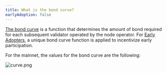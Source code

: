 ```yaml
---
title: What is the bond curve?
earlyAdoption: false
---
```


[The bond curve](https://operatorportal.lido.fi/modules/community-staking-module#block-2d1c307d95fc4f8ab7c32b7584f795cf) is a function that determines the amount of bond required for each subsequent validator operated by the node operator. For [Early Adopters](https://operatorportal.lido.fi/modules/community-staking-module#block-ef60a1fa96ae4c7995dd7794de2a3e22), a unique bond curve function is applied to incentivize early participation.

For the mainnet, the values for the bond curve are the following:

![curve.png](/assets/mainnet-curve-common.png)
